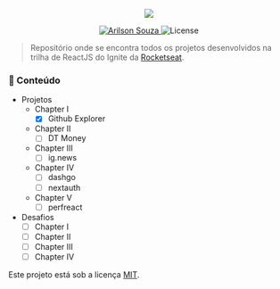 <p align="center">
   <img src="https://i.imgur.com/mK8EFdg.png alt="Ignite - ReactJS"/>
</p>

<p align="center">
   <a href="https://www.linkedin.com/in/arilsonsouza/">
      <img alt="Arilson Souza" src="https://img.shields.io/badge/-Arilson Souza-01B755?style=flat&logo=Linkedin&logoColor=white" />
   </a>

  <img alt="License" src="https://img.shields.io/badge/license-MIT-01B755">
</p>

> Repositório onde se encontra todos os projetos desenvolvidos na trilha de ReactJS do Ignite da [Rocketseat](https://github.com/Rocketseat).

### :pushpin: Conteúdo

- Projetos
  - Chapter I
    - [x] Github Explorer
  - Chapter II
    - [ ] DT Money
  - Chapter III
    - [ ] ig.news
  - Chapter IV
    - [ ] dashgo
    - [ ] nextauth
  - Chapter V
    - [ ] perfreact
- Desafios
  - [ ] Chapter I
  - [ ] Chapter II
  - [ ] Chapter III
  - [ ] Chapter IV

Este projeto está sob a licença [MIT](./LICENSE).